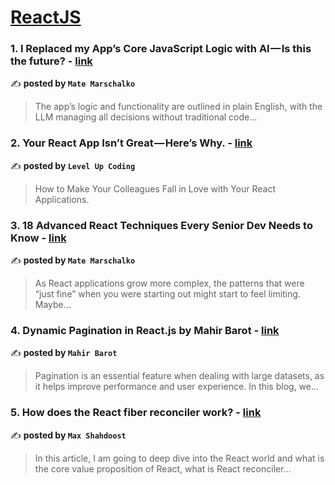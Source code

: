 
<h1><a href=https://medium.com/tag/reactjs/recommended target="_blank" rel="noopener noreferrer">ReactJS</a></h1>
<h3>1. I Replaced my App’s Core JavaScript Logic with AI — Is this the future? - <a href="https://medium.com/@matemarschalko/i-replaced-my-apps-core-javascript-logic-with-ai-is-this-the-future-d71d3ee4ed72" target="_blank" rel="noopener noreferrer">link</a></h3>

✍️ **posted by `Mate Marschalko`**

<blockquote>The app’s logic and functionality are outlined in plain English, with the LLM managing all decisions without traditional code…</blockquote>

<h3>2. Your React App Isn’t Great — Here’s Why. - <a href="https://medium.com/gitconnected/your-react-app-isnt-great-here-s-why-5eb61b3f110b" target="_blank" rel="noopener noreferrer">link</a></h3>

✍️ **posted by `Level Up Coding`**

<blockquote>How to Make Your Colleagues Fall in Love with Your React Applications.</blockquote>

<h3>3. 18 Advanced React Techniques Every Senior Dev Needs to Know - <a href="https://medium.com/@matemarschalko/18-advanced-react-techniques-every-senior-dev-needs-to-know-13456ba2604c" target="_blank" rel="noopener noreferrer">link</a></h3>

✍️ **posted by `Mate Marschalko`**

<blockquote>As React applications grow more complex, the patterns that were “just fine” when you were starting out might start to feel limiting. Maybe…</blockquote>

<h3>4. Dynamic Pagination in React.js by Mahir Barot - <a href="https://medium.com/@mahirbarot/dynamic-pagination-in-react-js-by-mahir-barot-f378c54784dd" target="_blank" rel="noopener noreferrer">link</a></h3>

✍️ **posted by `Mahir Barot`**

<blockquote>Pagination is an essential feature when dealing with large datasets, as it helps improve performance and user experience. In this blog, we…</blockquote>

<h3>5. How does the React fiber reconciler work? - <a href="https://medium.com/@maxtsh/how-does-the-react-fiber-reconciler-work-77c3650127da" target="_blank" rel="noopener noreferrer">link</a></h3>

✍️ **posted by `Max Shahdoost`**

<blockquote>In this article, I am going to deep dive into the React world and what is the core value proposition of React, what is React reconciler…</blockquote>

